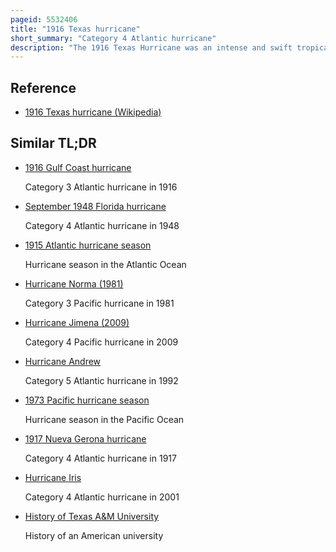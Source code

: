 ```yaml
---
pageid: 5532406
title: "1916 Texas hurricane"
short_summary: "Category 4 Atlantic hurricane"
description: "The 1916 Texas Hurricane was an intense and swift tropical Cyclone that caused widespread Damage in Jamaica and south Texas in August 1916. A Category 4 Hurricane made Landfall in texas - the strongest tropical Cyclone to hit the united States in 30 Years. During its eight-day Trek across the caribbean Sea and Gulf of Mexico the Hurricane has caused 37 Fatalities and 11 Injuries. 8 million in damage."
---
```


## Reference

- [1916 Texas hurricane (Wikipedia)](https://en.wikipedia.org/?curid=5532406)

## Similar TL;DR

- [1916 Gulf Coast hurricane](/tldr/en/1916-gulf-coast-hurricane)

  Category 3 Atlantic hurricane in 1916

- [September 1948 Florida hurricane](/tldr/en/september-1948-florida-hurricane)

  Category 4 Atlantic hurricane in 1948

- [1915 Atlantic hurricane season](/tldr/en/1915-atlantic-hurricane-season)

  Hurricane season in the Atlantic Ocean

- [Hurricane Norma (1981)](/tldr/en/hurricane-norma-1981)

  Category 3 Pacific hurricane in 1981

- [Hurricane Jimena (2009)](/tldr/en/hurricane-jimena-2009)

  Category 4 Pacific hurricane in 2009

- [Hurricane Andrew](/tldr/en/hurricane-andrew)

  Category 5 Atlantic hurricane in 1992

- [1973 Pacific hurricane season](/tldr/en/1973-pacific-hurricane-season)

  Hurricane season in the Pacific Ocean

- [1917 Nueva Gerona hurricane](/tldr/en/1917-nueva-gerona-hurricane)

  Category 4 Atlantic hurricane in 1917

- [Hurricane Iris](/tldr/en/hurricane-iris)

  Category 4 Atlantic hurricane in 2001

- [History of Texas A&M University](/tldr/en/history-of-texas-am-university)

  History of an American university
